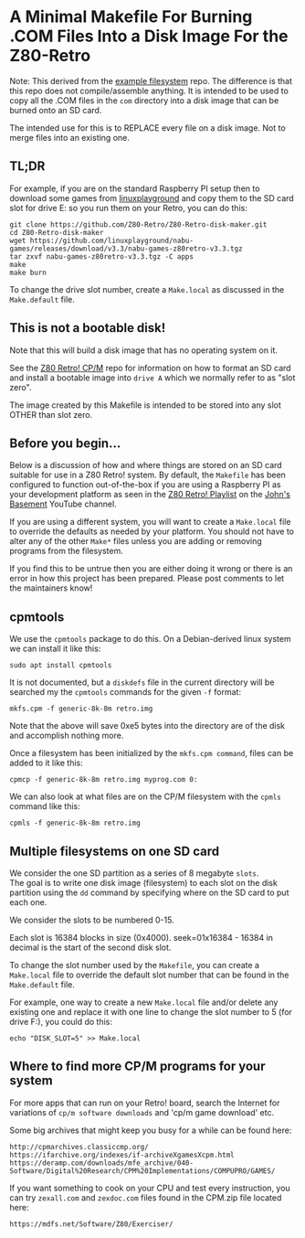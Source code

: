 # A Minimal Makefile For Burning .COM Files Into a Disk Image For the Z80-Retro

Note: This derived from the [example filesystem](https://github.com/Z80-Retro/example-filesystem) repo.  The difference is that this repo does not compile/assemble anything.  It is intended to be used to copy all the .COM files in the `com` directory into a disk image that can be burned onto an SD card.

The intended use for this is to REPLACE every file on a disk image.  Not to merge files into an
existing one.

## TL;DR

For example, if you are on the standard Raspberry PI setup then to download some games from [linuxplayground](https://github.com/linuxplayground/nabu-games/releases) and copy them to the SD card slot for drive E: so you run them on your Retro, you can do this:

	git clone https://github.com/Z80-Retro/Z80-Retro-disk-maker.git
	cd Z80-Retro-disk-maker
	wget https://github.com/linuxplayground/nabu-games/releases/download/v3.3/nabu-games-z80retro-v3.3.tgz
	tar zxvf nabu-games-z80retro-v3.3.tgz -C apps
	make
	make burn

To change the drive slot number, create a `Make.local` as discussed in the `Make.default` file.

## This is not a bootable disk!

Note that this will build a disk image that has no operating system on it.

See the [Z80 Retro! CP/M](https://github.com/Z80-Retro/2063-Z80-cpm) repo for information on how to format
an SD card and install a bootable image into `drive A` which we normally refer to as "slot zero".

The image created by this Makefile is intended to be stored into any slot OTHER than slot zero.

## Before you begin...

Below is a discussion of how and where things are stored on an SD card suitable for use
in a Z80 Retro! system.  By default, the `Makefile` has been configured to function
out-of-the-box if you are using a Raspberry PI as your development platform as seen
in the 
[Z80 Retro! Playlist](https://youtube.com/playlist?list=PL3by7evD3F51Cf9QnsAEdgSQ4cz7HQZX5) 
on the [John's Basement](https://www.youtube.com/@johnsbasement) YouTube channel.

If you are using a different system, you will want to create a `Make.local` file to
override the defaults as needed by your platform.  You should not have to alter
any of the other `Make*` files unless you are adding or removing programs from the 
filesystem.

If you find this to be untrue then you are either doing it wrong or there is an error
in how this project has been prepared.  Please post comments to let the maintainers know!

## cpmtools

We use the `cpmtools` package to do this.  On a Debian-derived linux system we can install it like this:

	sudo apt install cpmtools

It is not documented, but a `diskdefs` file in the current directory will be searched my the `cpmtools` commands for the given `-f` format:

	mkfs.cpm -f generic-8k-8m retro.img

Note that the above will save 0xe5 bytes into the directory are of the disk and accomplish nothing more.

Once a filesystem has been initialized by the `mkfs.cpm command`, files can be added to it like this:

	cpmcp -f generic-8k-8m retro.img myprog.com 0:

We can also look at what files are on the CP/M filesystem with the `cpmls` command like this:

	cpmls -f generic-8k-8m retro.img

## Multiple filesystems on one SD card

We consider the one SD partition as a series of 8 megabyte `slots`.  
The goal is to write one disk image (filesystem) to each slot on the disk partition 
using the `dd` command by specifying where on the SD card to put each one.

We consider the slots to be numbered 0-15. 

Each slot is 16384 blocks in size (0x4000). seek=01x16384 - 16384 in decimal is the start of the
second disk slot. 

To change the slot number used by the `Makefile`, you can create a `Make.local` file to override
the default slot number that can be found in the `Make.default` file.

For example, one way to create a new `Make.local` file and/or delete any existing one and replace
it with one line to change the slot number to 5 (for drive F:), you could do this:

	echo "DISK_SLOT=5" >> Make.local

## Where to find more CP/M programs for your system

For more apps that can run on your Retro! board, search the Internet for variations of `cp/m software downloads` and 'cp/m game download' etc.

Some big archives that might keep you busy for a while can be found here:

	http://cpmarchives.classiccmp.org/
	https://ifarchive.org/indexes/if-archiveXgamesXcpm.html
	https://deramp.com/downloads/mfe_archive/040-Software/Digital%20Research/CPM%20Implementations/COMPUPRO/GAMES/

If you want something to cook on your CPU and test every instruction, you can try
`zexall.com` and `zexdoc.com` files found in the CPM.zip file located here:

	https://mdfs.net/Software/Z80/Exerciser/
